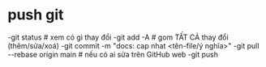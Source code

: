 # push git
-git status                 # xem có gì thay đổi
-git add -A                 # gom TẤT CẢ thay đổi (thêm/sửa/xoá)
-git commit -m "docs: cap nhat <tên-file/ý nghĩa>"
-git pull --rebase origin main   # nếu có ai sửa trên GitHub web
-git push

